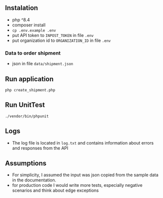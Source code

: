 ## Instalation

* php ^8.4
* composer install
* `cp .env.example .env`
* put API token to `INPOST_TOKEN` in file `.env`
* put organization id to `ORGANIZATION_ID` in file `.env`

### Data to order shipment
* json in file `data/shipment.json`

## Run application
`php create_shipment.php`

## Run UnitTest
`./vendor/bin/phpunit`

## Logs
* The log file is located in `log.txt` and contains information about errors and responses from the API

## Assumptions
* For simplicity, I assumed the input was json copied from the sample data in the documentation.
* for production code I would write more tests, especially negative scenarios and think about edge exceptions